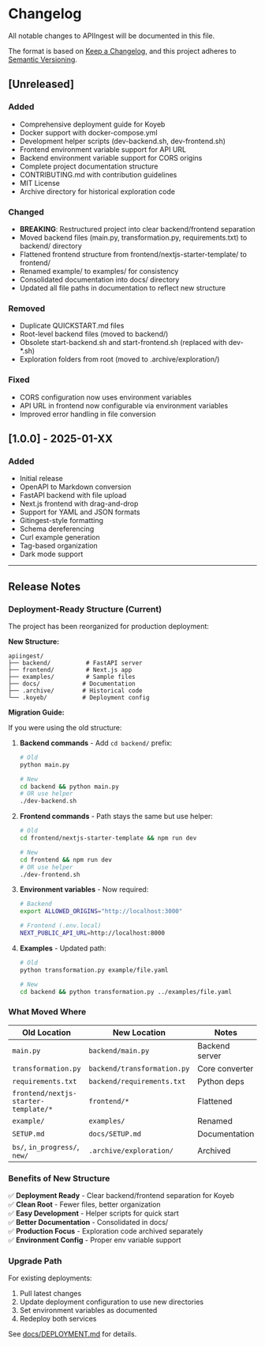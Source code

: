 # Changelog

All notable changes to APIIngest will be documented in this file.

The format is based on [Keep a Changelog](https://keepachangelog.com/en/1.0.0/),
and this project adheres to [Semantic Versioning](https://semver.org/spec/v2.0.0.html).

## [Unreleased]

### Added
- Comprehensive deployment guide for Koyeb
- Docker support with docker-compose.yml
- Development helper scripts (dev-backend.sh, dev-frontend.sh)
- Frontend environment variable support for API URL
- Backend environment variable support for CORS origins
- Complete project documentation structure
- CONTRIBUTING.md with contribution guidelines
- MIT License
- Archive directory for historical exploration code

### Changed
- **BREAKING**: Restructured project into clear backend/frontend separation
- Moved backend files (main.py, transformation.py, requirements.txt) to backend/ directory
- Flattened frontend structure from frontend/nextjs-starter-template/ to frontend/
- Renamed example/ to examples/ for consistency
- Consolidated documentation into docs/ directory
- Updated all file paths in documentation to reflect new structure

### Removed
- Duplicate QUICKSTART.md files
- Root-level backend files (moved to backend/)
- Obsolete start-backend.sh and start-frontend.sh (replaced with dev-*.sh)
- Exploration folders from root (moved to .archive/exploration/)

### Fixed
- CORS configuration now uses environment variables
- API URL in frontend now configurable via environment variables
- Improved error handling in file conversion

## [1.0.0] - 2025-01-XX

### Added
- Initial release
- OpenAPI to Markdown conversion
- FastAPI backend with file upload
- Next.js frontend with drag-and-drop
- Support for YAML and JSON formats
- Gitingest-style formatting
- Schema dereferencing
- Curl example generation
- Tag-based organization
- Dark mode support

---

## Release Notes

### Deployment-Ready Structure (Current)

The project has been reorganized for production deployment:

**New Structure:**
```
apiingest/
├── backend/          # FastAPI server
├── frontend/         # Next.js app
├── examples/         # Sample files
├── docs/            # Documentation
├── .archive/        # Historical code
└── .koyeb/          # Deployment config
```

**Migration Guide:**

If you were using the old structure:

1. **Backend commands** - Add `cd backend/` prefix:
   ```bash
   # Old
   python main.py
   
   # New
   cd backend && python main.py
   # OR use helper
   ./dev-backend.sh
   ```

2. **Frontend commands** - Path stays the same but use helper:
   ```bash
   # Old
   cd frontend/nextjs-starter-template && npm run dev
   
   # New
   cd frontend && npm run dev
   # OR use helper
   ./dev-frontend.sh
   ```

3. **Environment variables** - Now required:
   ```bash
   # Backend
   export ALLOWED_ORIGINS="http://localhost:3000"
   
   # Frontend (.env.local)
   NEXT_PUBLIC_API_URL=http://localhost:8000
   ```

4. **Examples** - Updated path:
   ```bash
   # Old
   python transformation.py example/file.yaml
   
   # New
   cd backend && python transformation.py ../examples/file.yaml
   ```

### What Moved Where

| Old Location | New Location | Notes |
|-------------|--------------|-------|
| `main.py` | `backend/main.py` | Backend server |
| `transformation.py` | `backend/transformation.py` | Core converter |
| `requirements.txt` | `backend/requirements.txt` | Python deps |
| `frontend/nextjs-starter-template/*` | `frontend/*` | Flattened |
| `example/` | `examples/` | Renamed |
| `SETUP.md` | `docs/SETUP.md` | Documentation |
| `bs/`, `in_progress/`, `new/` | `.archive/exploration/` | Archived |

### Benefits of New Structure

✅ **Deployment Ready** - Clear backend/frontend separation for Koyeb  
✅ **Clean Root** - Fewer files, better organization  
✅ **Easy Development** - Helper scripts for quick start  
✅ **Better Documentation** - Consolidated in docs/  
✅ **Production Focus** - Exploration code archived separately  
✅ **Environment Config** - Proper env variable support  

### Upgrade Path

For existing deployments:

1. Pull latest changes
2. Update deployment configuration to use new directories
3. Set environment variables as documented
4. Redeploy both services

See [docs/DEPLOYMENT.md](docs/DEPLOYMENT.md) for details.

